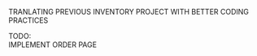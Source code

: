 TRANLATING PREVIOUS INVENTORY PROJECT WITH BETTER CODING PRACTICES <br/>

TODO: <br/>
IMPLEMENT ORDER PAGE

